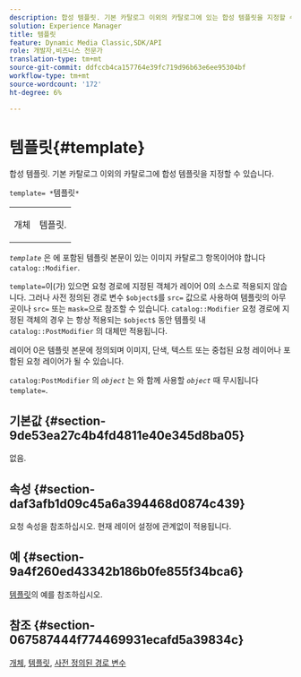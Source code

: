 ```yaml
---
description: 합성 템플릿. 기본 카탈로그 이외의 카탈로그에 있는 합성 템플릿을 지정할 수 있습니다.
solution: Experience Manager
title: 템플릿
feature: Dynamic Media Classic,SDK/API
role: 개발자,비즈니스 전문가
translation-type: tm+mt
source-git-commit: ddfccb4ca157764e39fc719d96b63e6ee95304bf
workflow-type: tm+mt
source-wordcount: '172'
ht-degree: 6%

---
```



# 템플릿{#template}

합성 템플릿. 기본 카탈로그 이외의 카탈로그에 합성 템플릿을 지정할 수 있습니다.

`template= *`템플릿`*`

<table id="simpletable_DEC6F4EB460D453B8F272C98C9C8B7E5"> 
 <tr class="strow"> 
  <td class="stentry"> <p><span class="varname"> 개체</span> </p> </td> 
  <td class="stentry"> <p>템플릿. </p></td> 
 </tr> 
</table>

*`template`* 은 에 포함된 템플릿 본문이 있는 이미지 카탈로그 항목이어야 합니다 `catalog::Modifier`.

`template=`이(가) 있으면 요청 경로에 지정된 객체가 레이어 0의 소스로 적용되지 않습니다. 그러나 사전 정의된 경로 변수 `$object$`를 `src=` 값으로 사용하여 템플릿의 아무 곳이나 `src=` 또는 `mask=`으로 참조할 수 있습니다. `catalog::Modifier` 요청 경로에 지정된 객체의 경우 는 항상 적용되는  `$object$` 동안 템플릿 내 `catalog::PostModifier` 의 대체만 적용됩니다.

레이어 0은 템플릿 본문에 정의되며 이미지, 단색, 텍스트 또는 중첩된 요청 레이어나 포함된 요청 레이어가 될 수 있습니다.

`catalog:PostModifier` 의 *`object`* 는 와 함께 사용할  *`object`* 때 무시됩니다 `template=`.

## 기본값 {#section-9de53ea27c4b4fd4811e40e345d8ba05}

없음.

## 속성 {#section-daf3afb1d09c45a6a394468d0874c439}

요청 속성을 참조하십시오. 현재 레이어 설정에 관계없이 적용됩니다.

## 예 {#section-9a4f260ed43342b186b0fe855f34bca6}

[템플릿](../../../../../is-api/http-ref/image-serving-api-ref/c-http-protocol-reference/c-templates/c-templates.md#concept-3cd2d2adae0e41b2979b9640244d4d3e)의 예를 참조하십시오.

## 참조 {#section-067587444f774469931ecafd5a39834c}

[개체](../../../../../is-api/http-ref/image-serving-api-ref/c-http-protocol-reference/c-data-types/r-object.md#reference-2591bd24548d462782c68d138ef795a0),  [템플릿](../../../../../is-api/http-ref/image-serving-api-ref/c-http-protocol-reference/c-templates/c-templates.md#concept-3cd2d2adae0e41b2979b9640244d4d3e),  [사전 정의된 경로 변수](../../../../../is-api/http-ref/image-serving-api-ref/c-http-protocol-reference/c-syntax-and-features/r-is-http-substitution-variables.md#reference-90dc01aba44940e4acdd0c6476e7aa5a)
